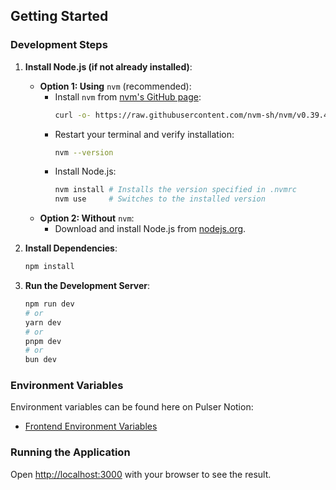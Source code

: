 ## Getting Started

### Development Steps

1. **Install Node.js (if not already installed)**:

    - **Option 1: Using** `nvm` (recommended):
        - Install `nvm` from [nvm's GitHub page](https://github.com/nvm-sh/nvm#installing-and-updating):
          ```bash
          curl -o- https://raw.githubusercontent.com/nvm-sh/nvm/v0.39.4/install.sh | bash
          ```
        - Restart your terminal and verify installation:
          ```bash
          nvm --version
          ```
        - Install Node.js:
          ```bash
          nvm install # Installs the version specified in .nvmrc
          nvm use     # Switches to the installed version
          ```
    - **Option 2: Without** `nvm`:
        - Download and install Node.js from [nodejs.org](https://nodejs.org).

2. **Install Dependencies**:

   ```bash
   npm install
   ```

3. **Run the Development Server**:

   ```bash
   npm run dev
   # or
   yarn dev
   # or
   pnpm dev
   # or
   bun dev
   ```

### Environment Variables

Environment variables can be found here on Pulser Notion:

- [Frontend Environment Variables](https://www.notion.so/Frontend-env-139e49034280801c91f8c6215814945c?pvs=4)

### Running the Application

Open [http://localhost:3000](http://localhost:3000) with your browser to see the result.


